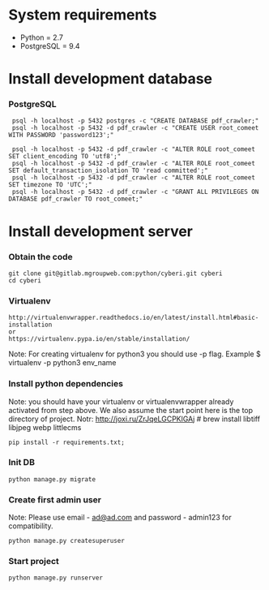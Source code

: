 System requirements
===================

- Python = 2.7
- PostgreSQL = 9.4

Install development database
==========================

### PostgreSQL
     psql -h localhost -p 5432 postgres -c "CREATE DATABASE pdf_crawler;"
     psql -h localhost -p 5432 -d pdf_crawler -c "CREATE USER root_comeet WITH PASSWORD 'password123';"

     psql -h localhost -p 5432 -d pdf_crawler -c "ALTER ROLE root_comeet SET client_encoding TO 'utf8';"
     psql -h localhost -p 5432 -d pdf_crawler -c "ALTER ROLE root_comeet SET default_transaction_isolation TO 'read committed';"
     psql -h localhost -p 5432 -d pdf_crawler -c "ALTER ROLE root_comeet SET timezone TO 'UTC';"
     psql -h localhost -p 5432 -d pdf_crawler -c "GRANT ALL PRIVILEGES ON DATABASE pdf_crawler TO root_comeet;"

Install development server
==========================

### Obtain the code

    git clone git@gitlab.mgroupweb.com:python/cyberi.git cyberi
    cd cyberi

### Virtualenv

    http://virtualenvwrapper.readthedocs.io/en/latest/install.html#basic-installation
    or
    https://virtualenv.pypa.io/en/stable/installation/

Note: For creating virtualenv for python3 you should use -p flag. Example $ virtualenv -p python3 env_name

### Install python dependencies

Note: you should have your virtualenv or virtualenvwrapper already activated from step above. We also assume the start point here is the top directory of project.
Notr: http://joxi.ru/ZrJqeLGCPKlGAj # brew install libtiff libjpeg webp littlecms 

    pip install -r requirements.txt;

### Init DB

    python manage.py migrate

### Create first admin user

Note: Please use email - ad@ad.com and password - admin123 for compatibility.

    python manage.py createsuperuser

### Start project

    python manage.py runserver
